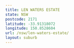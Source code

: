 ```yaml
---
title: LEN WATERS ESTATE
state: NSW
postcode: 2171
latitude: -33.91318072
longitude: 150.8528604
url: /nsw/len-waters-estate/
layout: suburb
---
```

